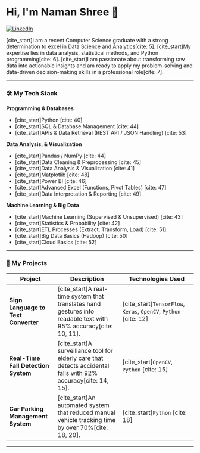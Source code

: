 # Hi, I'm Naman Shree 👋

<a href="https://linkedin.com/in/naman-shree"><img src="https://img.shields.io/badge/LinkedIn-0A66C2?style=for-the-badge&logo=linkedin&logoColor=white" alt="LinkedIn"/></a>

[cite_start]I am a recent Computer Science graduate with a strong determination to excel in Data Science and Analytics[cite: 5]. [cite_start]My expertise lies in data analysis, statistical methods, and Python programming[cite: 6]. [cite_start]I am passionate about transforming raw data into actionable insights and am ready to apply my problem-solving and data-driven decision-making skills in a professional role[cite: 7].

---

### 🛠️ My Tech Stack

**Programming & Databases**
* [cite_start]Python [cite: 40]
* [cite_start]SQL & Database Management [cite: 44]
* [cite_start]APIs & Data Retrieval (REST API / JSON Handling) [cite: 53]

**Data Analysis, & Visualization**
* [cite_start]Pandas / NumPy [cite: 44]
* [cite_start]Data Cleaning & Preprocessing [cite: 45]
* [cite_start]Data Analysis & Visualization [cite: 41]
* [cite_start]Matplotlib [cite: 48]
* [cite_start]Power BI [cite: 46]
* [cite_start]Advanced Excel (Functions, Pivot Tables) [cite: 47]
* [cite_start]Data Interpretation & Reporting [cite: 49]

**Machine Learning & Big Data**
* [cite_start]Machine Learning (Supervised & Unsupervised) [cite: 43]
* [cite_start]Statistics & Probability [cite: 42]
* [cite_start]ETL Processes (Extract, Transform, Load) [cite: 51]
* [cite_start]Big Data Basics (Hadoop) [cite: 50]
* [cite_start]Cloud Basics [cite: 52]

---

### 📂 My Projects

| Project                                       | Description                                                                                             | Technologies Used                        |
| --------------------------------------------- | ------------------------------------------------------------------------------------------------------- | ---------------------------------------- |
| **Sign Language to Text Converter** | [cite_start]A real-time system that translates hand gestures into readable text with 95% accuracy[cite: 10, 11].          | [cite_start]`TensorFlow`, `Keras`, `OpenCV`, `Python` [cite: 12] |
| **Real-Time Fall Detection System** | [cite_start]A surveillance tool for elderly care that detects accidental falls with 92% accuracy[cite: 14, 15].        | [cite_start]`OpenCV`, `Python` [cite: 15]                   |
| **Car Parking Management System** | [cite_start]An automated system that reduced manual vehicle tracking time by over 70%[cite: 18, 20].                   | [cite_start]`Python` [cite: 18]                             |

---

